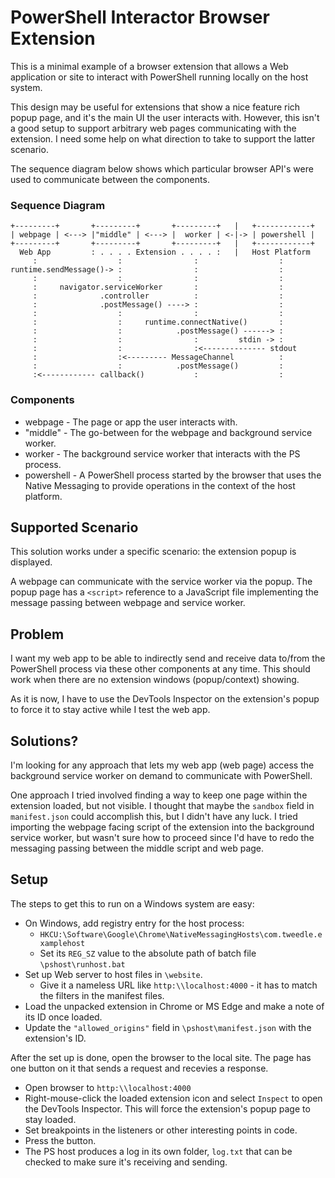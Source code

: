  # PowerShell Interactor Browser Extension
 
This is a minimal example of a browser extension that allows a Web application
or site to interact with PowerShell running locally on the host system.

This design may be useful for extensions that show a nice feature rich popup
page, and it's the main UI the user interacts with. However, this isn't a
good setup to support arbitrary web pages communicating with the extension.
I need some help on what direction to take to support the latter scenario.

The sequence diagram below shows which particular browser API's were used to
communicate between the components.

### Sequence Diagram

```console
+---------+       +---------+       +---------+   |   +------------+
| webpage | <---> |"middle" | <---> |  worker | <-|-> | powershell |
+---------+       +---------+       +---------+   |   +------------+
  Web App         : . . . . Extension . . . . :   |   Host Platform
     :                  :                :                  :
runtime.sendMessage()-> :                :                  :
     :                  :                :                  :
     :     navigator.serviceWorker       :                  :
     :              .controller          :                  :
     :              .postMessage() ----> :                  :
     :                  :                :                  :
     :                  :     runtime.connectNative()       :
     :                  :            .postMessage() ------> :
     :                  :                :         stdin -> :
     :                  :                :<-------------- stdout
     :                  :<--------- MessageChannel          :
     :                  :            .postMessage()         :
     :<------------ callback()           :                  :

```
### Components
* webpage - The page or app the user interacts with.
* "middle" - The go-between for the webpage and background service worker.
* worker - The background service worker that interacts with the PS process.
* powershell - A PowerShell process started by the browser that uses the 
               Native Messaging to provide operations in the context of the 
               host platform.

 
## Supported Scenario
  
 This solution works under a specific scenario: the extension popup is 
 displayed.
 
 A webpage can communicate with the service worker via the popup. The popup 
 page has a `<script>` reference to a JavaScript file implementing the message
 passing between webpage and service worker.
 
  ## Problem
 
I want my web app to be able to indirectly send and receive data to/from the 
PowerShell process via these other components at any time. This should work
when there are no extension windows (popup/context) showing.

As it is now, I have to use the DevTools Inspector on the extension's popup
to force it to stay active while I test the web app.

## Solutions?

I'm looking for any approach that lets my web app (web page) access the 
background service worker on demand to communicate with PowerShell.

One approach I tried involved finding a way to keep one page within the 
extension loaded, but not visible. I thought that maybe the `sandbox` field in
`manifest.json` could accomplish this, but I didn't have any luck. I tried 
importing the webpage facing script of the extension into the background 
service worker, but wasn't sure how to proceed since I'd have to redo the 
messaging passing between the middle script and web page.

## Setup

The steps to get this to run on a Windows system are easy:

* On Windows, add registry entry for the host process:
  * `HKCU:\Software\Google\Chrome\NativeMessagingHosts\com.tweedle.examplehost`
  * Set its `REG_SZ` value to the absolute path of batch file 
    `\pshost\runhost.bat`
* Set up Web server to host files in `\website`.
  * Give it a nameless URL like `http:\\localhost:4000` - it has to match the 
    filters in the manifest files.
* Load the unpacked extension in Chrome or MS Edge and make a note of its ID 
  once loaded.
* Update the `"allowed_origins"` field in `\pshost\manifest.json` with the 
  extension's ID.

After the set up is done, open the browser to the local site. The page has one
button on it that sends a request and recevies a response.
* Open browser to `http:\\localhost:4000`
* Right-mouse-click the loaded extension icon and select `Inspect` to open the
  DevTools Inspector. This will force the extension's popup page to stay loaded.
* Set breakpoints in the listeners or other interesting points in code.
* Press the button.
* The PS host produces a log in its own folder, `log.txt` that can be checked to
  make sure it's receiving and sending.